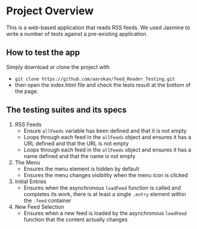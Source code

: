 # Project Overview

This is a web-based application that reads RSS feeds. We used Jasmine to write a number of tests against a pre-existing application.

## How to test the app

Simply download or clone the project with
* `git clone https://github.com/aarokan/feed_Reader_Testing.git`
* then open the index.html file and check the tests result at the bottom of the page.

## The testing suites and its specs

1. RSS Feeds
    * Ensure `allFeeds` variable has been defined and that it is not empty
    * Loops through each feed in the `allFeeds` object and ensures it has a URL defined and that the URL is not empty
    * Loops through each feed in the `allFeeds` object and ensures it has a name defined and that the name is not empty
2. The Menu
    * Ensures the menu element is hidden by default
    * Ensures the menu changes visibility when the menu icon is clicked
3. Initial Entries
    * Ensures when the asynchronous `loadFeed` function is called and completes its work, there is at least a single `.entry` element within the `.feed` container
4. New Feed Selection
    * Ensures when a new feed is loaded by the asynchronous `loadFeed` function that the content actually changes
